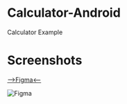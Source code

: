 # Calculator-Android
Calculator Example 

# Screenshots

<a href="https://www.figma.com/file/WYoFiyDQaGnln41eI6vLZr/Calculator-(Community)?node-id=3%3A2">-->Figma<--</a>

![Figma](https://user-images.githubusercontent.com/92970686/188875601-01b62b9a-c9a4-4c7a-8696-41abe611f5e7.png)
